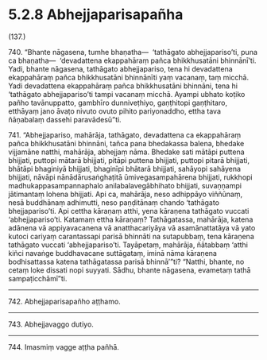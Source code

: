 

# 5.2.8 Abhejjaparisapañha




(137.)

740\. “Bhante nāgasena, tumhe bhaṇatha—  ‘tathāgato abhejjapariso’ti, puna ca bhaṇatha—  ‘devadattena ekappahāraṃ pañca bhikkhusatāni bhinnānī’ti. Yadi, bhante nāgasena, tathāgato abhejjapariso, tena hi devadattena ekappahāraṃ pañca bhikkhusatāni bhinnānīti yaṃ vacanaṃ, taṃ micchā. Yadi devadattena ekappahāraṃ pañca bhikkhusatāni bhinnāni, tena hi ‘tathāgato abhejjapariso’ti tampi vacanaṃ micchā. Ayampi ubhato koṭiko pañho tavānuppatto, gambhīro dunniveṭhiyo, gaṇṭhitopi gaṇṭhitaro, etthāyaṃ jano āvaṭo nivuto ovuto pihito pariyonaddho, ettha tava ñāṇabalaṃ dassehi paravādesū”ti.

741\. “Abhejjapariso, mahārāja, tathāgato, devadattena ca ekappahāraṃ pañca bhikkhusatāni bhinnāni, tañca pana bhedakassa balena, bhedake vijjamāne natthi, mahārāja, abhejjaṃ nāma. Bhedake sati mātāpi puttena bhijjati, puttopi mātarā bhijjati, pitāpi puttena bhijjati, puttopi pitarā bhijjati, bhātāpi bhaginiyā bhijjati, bhaginīpi bhātarā bhijjati, sahāyopi sahāyena bhijjati, nāvāpi nānādārusaṅghaṭitā ūmivegasampahārena bhijjati, rukkhopi madhukappasampannaphalo anilabalavegābhihato bhijjati, suvaṇṇampi jātimantaṃ lohena bhijjati. Api ca, mahārāja, neso adhippāyo viññūnaṃ, nesā buddhānaṃ adhimutti, neso paṇḍitānaṃ chando ‘tathāgato bhejjapariso’ti. Api cettha kāraṇaṃ atthi, yena kāraṇena tathāgato vuccati ‘abhejjapariso’ti. Katamaṃ ettha kāraṇaṃ? Tathāgatassa, mahārāja, katena adānena vā appiyavacanena vā anatthacariyāya vā asamānattatāya vā yato kutoci cariyaṃ carantassapi parisā bhinnāti na sutapubbaṃ, tena kāraṇena tathāgato vuccati ‘abhejjapariso’ti. Tayāpetaṃ, mahārāja, ñātabbaṃ ‘atthi kiñci navaṅge buddhavacane suttāgataṃ, iminā nāma kāraṇena bodhisattassa katena tathāgatassa parisā bhinnā’”ti? “Natthi, bhante, no cetaṃ loke dissati nopi suyyati. Sādhu, bhante nāgasena, evametaṃ tathā sampaṭicchāmī”ti.

---

742\. Abhejjaparisapañho aṭṭhamo.



---

743\. Abhejjavaggo dutiyo.



---

744\. Imasmiṃ vagge aṭṭha pañhā.





